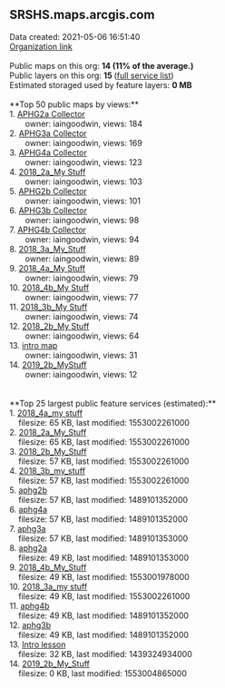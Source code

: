 <h2>SRSHS.maps.arcgis.com</h2> Data created: 2021-05-06 16:51:40 <br /><a target='new' href='https://SRSHS.maps.arcgis.com'>Organization link</a><br /><br />Public maps on this org: <b>14 (11% of the average.)</b><br />Public layers on this org: <b>15 </b>(<a target='new' href='https://services.arcgis.com/kBBpasi0W967kl2z/ArcGIS/rest/services'>full service list</a>)<br />Estimated storaged used by feature layers: <b>0 MB</b><br /><br />**Top 50 public maps by views:**<br />  1. <a target='new' href='https://www.arcgis.com/home/item.html?id=f8a6743b3a19484ba10045a15c3a401c'>APHG2a Collector</a> <br />  &nbsp;&nbsp;&nbsp;&nbsp; &nbsp;&nbsp;owner: iaingoodwin, views: 184<br />  2. <a target='new' href='https://www.arcgis.com/home/item.html?id=95738c62ab964565808d555db4af1c61'>APHG3a Collector</a> <br />  &nbsp;&nbsp;&nbsp;&nbsp; &nbsp;&nbsp;owner: iaingoodwin, views: 169<br />  3. <a target='new' href='https://www.arcgis.com/home/item.html?id=0184ebf835e94ca19710df3cb4639955'>APHG4a Collector</a> <br />  &nbsp;&nbsp;&nbsp;&nbsp; &nbsp;&nbsp;owner: iaingoodwin, views: 123<br />  4. <a target='new' href='https://www.arcgis.com/home/item.html?id=22ea67a763944d1599ca87858a6eb375'>2018_2a_My Stuff</a> <br />  &nbsp;&nbsp;&nbsp;&nbsp; &nbsp;&nbsp;owner: iaingoodwin, views: 103<br />  5. <a target='new' href='https://www.arcgis.com/home/item.html?id=59f6b9500e4b42d79523e778f483ccff'>APHG2b Collector</a> <br />  &nbsp;&nbsp;&nbsp;&nbsp; &nbsp;&nbsp;owner: iaingoodwin, views: 101<br />  6. <a target='new' href='https://www.arcgis.com/home/item.html?id=a27e3dd7fccd49c8ae8b665a90561a2a'>APHG3b Collector</a> <br />  &nbsp;&nbsp;&nbsp;&nbsp; &nbsp;&nbsp;owner: iaingoodwin, views: 98<br />  7. <a target='new' href='https://www.arcgis.com/home/item.html?id=bf9e187d25ac4a0bbdd40f4fb1e84be1'>APHG4b Collector</a> <br />  &nbsp;&nbsp;&nbsp;&nbsp; &nbsp;&nbsp;owner: iaingoodwin, views: 94<br />  8. <a target='new' href='https://www.arcgis.com/home/item.html?id=43ca5d0dc67a43cfb0b0173b31096361'>2018_3a_My_Stuff</a> <br />  &nbsp;&nbsp;&nbsp;&nbsp; &nbsp;&nbsp;owner: iaingoodwin, views: 89<br />  9. <a target='new' href='https://www.arcgis.com/home/item.html?id=736c2333a3f845ddb430960598db54c6'>2018_4a_My Stuff</a> <br />  &nbsp;&nbsp;&nbsp;&nbsp; &nbsp;&nbsp;owner: iaingoodwin, views: 79<br />  10. <a target='new' href='https://www.arcgis.com/home/item.html?id=aedb92b6008f42adb86d13e48c30d539'>2018_4b_My Stuff</a> <br />  &nbsp;&nbsp;&nbsp;&nbsp; &nbsp;&nbsp;owner: iaingoodwin, views: 77<br />  11. <a target='new' href='https://www.arcgis.com/home/item.html?id=a2407a9fdb784e4cae62add7f906dadc'>2018_3b_My Stuff</a> <br />  &nbsp;&nbsp;&nbsp;&nbsp; &nbsp;&nbsp;owner: iaingoodwin, views: 74<br />  12. <a target='new' href='https://www.arcgis.com/home/item.html?id=63d6a5f968474abb9c42bb82f2c9087e'>2018_2b_My Stuff</a> <br />  &nbsp;&nbsp;&nbsp;&nbsp; &nbsp;&nbsp;owner: iaingoodwin, views: 64<br />  13. <a target='new' href='https://www.arcgis.com/home/item.html?id=82fef1b0448a4858a0866311c38454fd'>intro map</a> <br />  &nbsp;&nbsp;&nbsp;&nbsp; &nbsp;&nbsp;owner: iaingoodwin, views: 31<br />  14. <a target='new' href='https://www.arcgis.com/home/item.html?id=21f9cbc334954cb083b8bad6b62a21ef'>2019_2b_MyStuff</a> <br />  &nbsp;&nbsp;&nbsp;&nbsp; &nbsp;&nbsp;owner: iaingoodwin, views: 12<br /><br /><br />**Top 25 largest public feature services (estimated):**<br /> 1. <a target='new' href='https://www.arcgis.com/home/item.html?id=0f56fd05e6fd4f5d84c521855519ea42'>2018_4a_my stuff</a><br /> &nbsp;&nbsp;&nbsp;&nbsp;filesize: 65 KB, last modified: 1553002261000<br /> 2. <a target='new' href='https://www.arcgis.com/home/item.html?id=65558514f8374845940ea16d181d674b'>2018_2a_My_Stuff</a><br /> &nbsp;&nbsp;&nbsp;&nbsp;filesize: 65 KB, last modified: 1553002261000<br /> 3. <a target='new' href='https://www.arcgis.com/home/item.html?id=511ddf25ab5f4d228d84e91836906259'>2018_2b_My_Stuff</a><br /> &nbsp;&nbsp;&nbsp;&nbsp;filesize: 57 KB, last modified: 1553002261000<br /> 4. <a target='new' href='https://www.arcgis.com/home/item.html?id=f04441b7635e48c293868346ef6bb867'>2018_3b_my_stuff</a><br /> &nbsp;&nbsp;&nbsp;&nbsp;filesize: 57 KB, last modified: 1553002261000<br /> 5. <a target='new' href='https://www.arcgis.com/home/item.html?id=29824f57335340d6b0337af07fa95c6f'>aphg2b</a><br /> &nbsp;&nbsp;&nbsp;&nbsp;filesize: 57 KB, last modified: 1489101352000<br /> 6. <a target='new' href='https://www.arcgis.com/home/item.html?id=7ca880a816034dc3b599bf9764a114ea'>aphg4a</a><br /> &nbsp;&nbsp;&nbsp;&nbsp;filesize: 57 KB, last modified: 1489101352000<br /> 7. <a target='new' href='https://www.arcgis.com/home/item.html?id=1fd2298d72054fe69d06259407f7cf3a'>aphg3a</a><br /> &nbsp;&nbsp;&nbsp;&nbsp;filesize: 57 KB, last modified: 1489101353000<br /> 8. <a target='new' href='https://www.arcgis.com/home/item.html?id=f612fa98a8f4453cbacb1a41bed5f529'>aphg2a</a><br /> &nbsp;&nbsp;&nbsp;&nbsp;filesize: 49 KB, last modified: 1489101353000<br /> 9. <a target='new' href='https://www.arcgis.com/home/item.html?id=ab7833d8d43f440c8e1fd452838faf11'>2018_4b_My_Stuff</a><br /> &nbsp;&nbsp;&nbsp;&nbsp;filesize: 49 KB, last modified: 1553001978000<br /> 10. <a target='new' href='https://www.arcgis.com/home/item.html?id=861b94df092f4220b4328c98fd770c05'>2018_3a_my stuff</a><br /> &nbsp;&nbsp;&nbsp;&nbsp;filesize: 49 KB, last modified: 1553002261000<br /> 11. <a target='new' href='https://www.arcgis.com/home/item.html?id=175f242c92e54ebe87c8ab2c4940bab8'>aphg4b</a><br /> &nbsp;&nbsp;&nbsp;&nbsp;filesize: 49 KB, last modified: 1489101352000<br /> 12. <a target='new' href='https://www.arcgis.com/home/item.html?id=0c40679ded88452d8b02e4800226449b'>aphg3b</a><br /> &nbsp;&nbsp;&nbsp;&nbsp;filesize: 49 KB, last modified: 1489101352000<br /> 13. <a target='new' href='https://www.arcgis.com/home/item.html?id=cb0df05a215c4ffbaa20537f3d930baf'>Intro lesson</a><br /> &nbsp;&nbsp;&nbsp;&nbsp;filesize: 32 KB, last modified: 1439324934000<br /> 14. <a target='new' href='https://www.arcgis.com/home/item.html?id=2adc4757260044f8b6bee262b58409dd'>2019_2b_My_Stuff</a><br /> &nbsp;&nbsp;&nbsp;&nbsp;filesize: 0 KB, last modified: 1553004865000<br />